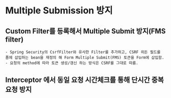 # Multiple Submission 방지 
## Custom Filter를 등록해서 Multiple Submit 방지(FMS filter)
    - Spring Security의 CsrfFilter와 유사한 Filter를 추가하고, CSRF 히든 필드를 폼에 삽입하는 bean을 재정의 해 Form Multiple Submit(FMS) 토큰을 Form에 삽입함.
    - 요청의 method에 따라 토큰 생성/갱신 하는 방식은 CSRF를 그대로 따름.
## Interceptor 에서 동일 요청 시간체크를 통해 단시간 중복 요청 방지
